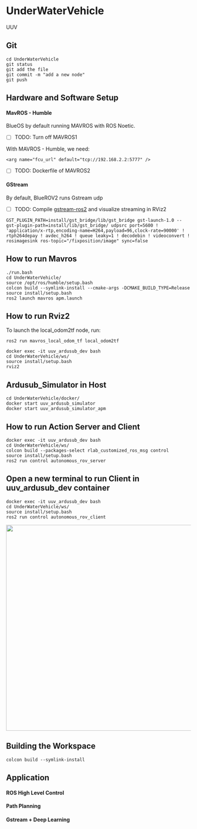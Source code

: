 # UnderWaterVehicle
UUV
## Git
```
cd UnderWaterVehicle
git status
git add the file
git commit -m "add a new node"
git push
```
## Hardware and Software Setup

#### MavROS - Humble
BlueOS by default running MAVROS with ROS Noetic.
- [ ] TODO: Turn off MAVROS1

With MAVROS - Humble, we need:
```
<arg name="fcu_url" default="tcp://192.168.2.2:5777" />
```
- [ ] TODO: Dockerfile of MAVROS2

#### GStream
By default, BlueROV2 runs Gstream udp
- [ ] TODO: Compile [gstream-ros2](https://github.com/BrettRD/ros-gst-bridge) and visualize streaming in RViz2
```
GST_PLUGIN_PATH=install/gst_bridge/lib/gst_bridge gst-launch-1.0 --gst-plugin-path=install/lib/gst_bridge/ udpsrc port=5600 ! 'application/x-rtp,encoding-name=H264,payload=96,clock-rate=90000' ! rtph264depay ! avdec_h264 ! queue leaky=1 ! decodebin ! videoconvert ! rosimagesink ros-topic="/fixposition/image" sync=false
```
## How to run Mavros 
```
./run.bash
cd UnderWaterVehicle/
source /opt/ros/humble/setup.bash
colcon build --symlink-install --cmake-args -DCMAKE_BUILD_TYPE=Release
source install/setup.bash 
ros2 launch mavros apm.launch
```
## How to run Rviz2 
To launch the local_odom2tf node, run:
```
ros2 run mavros_local_odom_tf local_odom2tf 
```
```
docker exec -it uuv_ardusub_dev bash
cd UnderWaterVehicle/ws/
source install/setup.bash 
rviz2
```
## Ardusub_Simulator in Host
```
cd UnderWaterVehicle/docker/
docker start uuv_ardusub_simulator
docker start uuv_ardusub_simulator_apm
```
## How to run Action Server and Client
```
docker exec -it uuv_ardusub_dev bash
cd UnderWaterVehicle/ws/
colcon build --packages-select rlab_customized_ros_msg control
source install/setup.bash
ros2 run control autonomous_rov_server
```
## Open a new terminal to run Client in uuv_ardusub_dev container 
```
docker exec -it uuv_ardusub_dev bash
cd UnderWaterVehicle/ws/
source install/setup.bash
ros2 run control autonomous_rov_client
```
<p align='center'>
    <img src="https://github.com/dfl-rlab/documentation_materials/blob/master/uuv/uuv_snail.png" width="780" height="560"/>
</p>

## Building the Workspace
```
colcon build --symlink-install
```
## Application
#### ROS High Level Control
#### Path Planning
#### Gstream + Deep Learning
